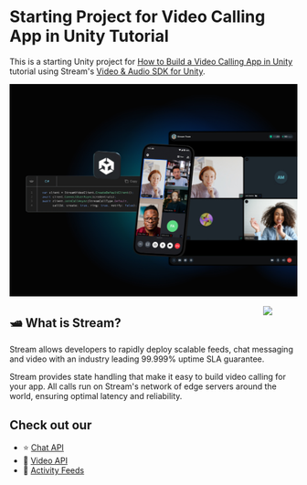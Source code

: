 # Starting Project for Video Calling App in Unity Tutorial

This is a starting Unity project for [How to Build a Video Calling App in Unity](https://getstream.io/video/docs/unity/tutorials/video-calling/) tutorial using Stream's [Video & Audio SDK for Unity](https://github.com/GetStream/stream-video-unity).

<p align="center">
  <img alt="Cross-platform support" src="ReadmeAssets/stream_unity_cross_platform.jpg"/>
</p>

<a href="https://getstream.io">
<img src="https://user-images.githubusercontent.com/24237865/138428440-b92e5fb7-89f8-41aa-96b1-71a5486c5849.png" align="right" width="12%"/>
</a>

## 🛥 What is Stream?

Stream allows developers to rapidly deploy scalable feeds, chat messaging and video with an industry leading 99.999% uptime SLA guarantee.

Stream provides state handling that make it easy to build video calling for your app. All calls run on Stream's network of edge servers around the world, ensuring optimal latency and reliability.

## Check out our

- ⭐ [Chat API](https://getstream.io/chat/)
- 📱 [Video API](https://getstream.io/video/)
- 🔔 [Activity Feeds](https://getstream.io/activity-feeds/)
